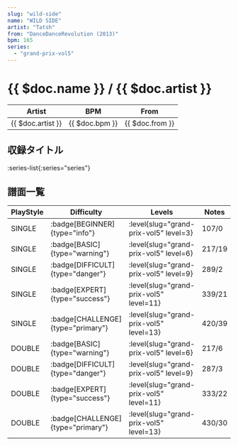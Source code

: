 ```yaml
---
slug: "wild-side"
name: "WILD SIDE"
artist: "Tatsh"
from: "DanceDanceRevolution (2013)"
bpm: 165
series:
  - "grand-prix-vol5"
---
```


# {{ $doc.name }} / {{ $doc.artist }}

|Artist|BPM|From|
|------|---|----|
|{{ $doc.artist }}|{{ $doc.bpm }}|{{ $doc.from }}|

## 収録タイトル

:series-list{:series="series"}

## 譜面一覧

|PlayStyle|Difficulty|Levels|Notes|Movie|
|---------|----------|------|-----|-----|
|SINGLE| :badge[BEGINNER]{type="info"}|<div class="field is-grouped is-grouped-multiline"> :level{slug="grand-prix-vol5" level=3}</div>|107/0||
|SINGLE| :badge[BASIC]{type="warning"}|<div class="field is-grouped is-grouped-multiline"> :level{slug="grand-prix-vol5" level=6}</div>|217/19||
|SINGLE| :badge[DIFFICULT]{type="danger"}|<div class="field is-grouped is-grouped-multiline"> :level{slug="grand-prix-vol5" level=9}</div>|289/2||
|SINGLE| :badge[EXPERT]{type="success"}|<div class="field is-grouped is-grouped-multiline"> :level{slug="grand-prix-vol5" level=11}</div>|339/21||
|SINGLE| :badge[CHALLENGE]{type="primary"}|<div class="field is-grouped is-grouped-multiline"> :level{slug="grand-prix-vol5" level=13}</div>|420/39||
|DOUBLE| :badge[BASIC]{type="warning"}|<div class="field is-grouped is-grouped-multiline"> :level{slug="grand-prix-vol5" level=6}</div>|217/6||
|DOUBLE| :badge[DIFFICULT]{type="danger"}|<div class="field is-grouped is-grouped-multiline"> :level{slug="grand-prix-vol5" level=9}</div>|287/3||
|DOUBLE| :badge[EXPERT]{type="success"}|<div class="field is-grouped is-grouped-multiline"> :level{slug="grand-prix-vol5" level=11}</div>|333/22||
|DOUBLE| :badge[CHALLENGE]{type="primary"}|<div class="field is-grouped is-grouped-multiline"> :level{slug="grand-prix-vol5" level=13}</div>|430/30||
